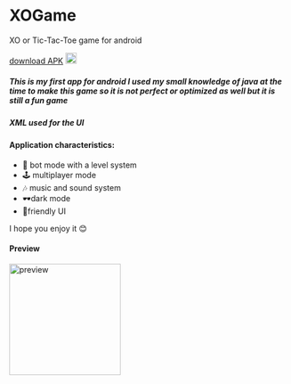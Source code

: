 # XOGame
XO or Tic-Tac-Toe game for android

[download APK](https://github.com/darsh-7/XOGame/releases/download/1.0/XOGame.apk) <img src="https://img.icons8.com/emoji/512/down-arrow-emoji.png" alt="preview"  width="20">
##### This is my first app for android I used my small knowledge of java at the time to make this game so it is not perfect or optimized as well but it is still a fun game 
##### XML used for the UI

#### Application characteristics:
- 🤖 bot mode with a level system
- 🕹️ multiplayer mode
- 🎶 music and sound system
- 🕶️dark mode
- 📱friendly UI

I hope you enjoy it 😊
#### Preview
<img src="XOGame.gif" alt="preview" title="preview" width="200">
